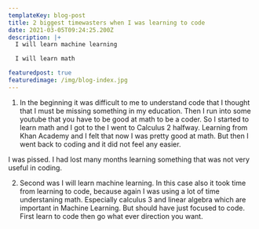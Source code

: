 ```yaml
---
templateKey: blog-post
title: 2 biggest timewasters when I was learning to code
date: 2021-03-05T09:24:25.200Z
description: |+
  I will learn machine learning

  I will learn math

featuredpost: true
featuredimage: /img/blog-index.jpg
---
```

1. In the beginning it was difficult to me to understand code that I thought that I must be missing something in my education. Then I run into some youtube that you have to be good at math to be a coder. So I started to learn math and I got to the I went to Calculus 2 halfway. Learning from Khan Academy and I felt that now I was pretty good at math. But then I went back to coding and it did not feel any easier.

I was pissed. I had lost many months learning something that was not very useful in coding. 

2. Second was I will learn machine learning. In this case also it took time from learning to code, because again I was using a lot of time understaning math. Especially calculus 3 and linear algebra which are important in Machine Learning. But should have just focused to code. First learn to code then go what ever direction you want.